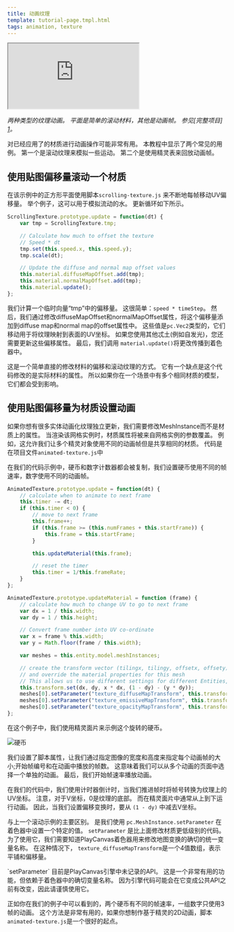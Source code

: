 ```yaml
---
title: 动画纹理
template: tutorial-page.tmpl.html
tags: animation, texture
---
```


<iframe src="http://playcanv.as/p/qFDE1q2H"></iframe>

*两种类型的纹理动画。 平面是简单的滚动材料，其他是动画帧。 参见[完整项目] [1]。*

对已经应用了的材质进行动画操作可能非常有用。 本教程中显示了两个常见的用例。 第一个是滚动纹理来模拟一些运动。 第二个是使用精灵表来回放动画帧。

## 使用贴图偏移量滚动一个材质

在该示例中的正方形平面使用脚本`scrolling-texture.js` 来不断地每帧移动UV偏移量。 举个例子，这可以用于模拟流动的水。 更新循环如下所示。

```javascript
ScrollingTexture.prototype.update = function(dt) {
    var tmp = ScrollingTexture.tmp;

    // Calculate how much to offset the texture
    // Speed * dt
    tmp.set(this.speed.x, this.speed.y);
    tmp.scale(dt);

    // Update the diffuse and normal map offset values
    this.material.diffuseMapOffset.add(tmp);
    this.material.normalMapOffset.add(tmp);
    this.material.update();
};
```

我们计算一个临时向量“tmp”中的偏移量。 这很简单：`speed * timeStep`。 然后，我们通过修改diffuseMapOffset和normalMapOffset属性，将这个偏移量添加到diffuse map和normal map的offset属性中。 这些值是`pc.Vec2`类型的，它们移动用于将纹理映射到表面的UV坐标。 如果您使用其他忒土(例如自发光)，您还需要更新这些偏移属性。 最后，我们调用 `material.update()`将更改传播到着色器中。

这是一个简单直接的修改材料的偏移和滚动纹理的方式。 它有一个缺点是这个代码修改的是实际材料的属性。 所以如果你在一个场景中有多个相同材质的模型，它们都会受到影响。

## 使用贴图偏移量为材质设置动画

如果你想有很多实体动画化纹理独立更新，我们需要修改MeshInstance而不是材质上的属性。 当渲染该网格实例时，材质属性将被来自网格实例的参数覆盖。 例如，这允许我们让多个精灵对象使用不同的动画帧但是共享相同的材质。 代码是在项目文件`animated-texture.js`中

在我们的代码示例中，硬币和数字计数器都会被复制，我们设置硬币使用不同的帧速率，数字使用不同的动画帧。

```javascript
AnimatedTexture.prototype.update = function(dt) {
    // calculate when to animate to next frame
    this.timer -= dt;
    if (this.timer < 0) {
        // move to next frame
        this.frame++;
        if (this.frame >= (this.numFrames + this.startFrame)) {
            this.frame = this.startFrame;
        }

        this.updateMaterial(this.frame);

        // reset the timer
        this.timer = 1/this.frameRate;
    }
};

AnimatedTexture.prototype.updateMaterial = function (frame) {
    // calculate how much to change UV to go to next frame
    var dx = 1 / this.width;
    var dy = 1 / this.height;

    // Convert frame number into UV co-ordinate
    var x = frame % this.width;
    var y = Math.floor(frame / this.width);

    var meshes = this.entity.model.meshInstances;

    // create the transform vector (tilingx, tilingy, offsetx, offsety)
    // and override the material properties for this mesh
    // This allows us to use different settings for different Entities, but share the same material
    this.transform.set(dx, dy, x * dx, (1 - dy) - (y * dy));
    meshes[0].setParameter("texture_diffuseMapTransform", this.transform.data);
    meshes[0].setParameter("texture_emissiveMapTransform", this.transform.data);
    meshes[0].setParameter("texture_opacityMapTransform", this.transform.data);
};
```

在这个例子中，我们使用精灵面片来示例这个旋转的硬币。

![硬币][2]

我们设置了脚本属性，让我们通过指定图像的宽度和高度来指定每个动画帧的大小;开始帧编号和在动画中播放的帧数。 这意味着我们可以从多个动画的页面中选择一个单独的动画。 最后，我们开始帧速率播放动画。

在我们的代码中，我们使用计时器倒计时，当我们推进帧时将帧号转换为纹理上的UV坐标。 注意，对于V坐标，0是纹理的底部。 而在精灵面片中通常从上到下运行动画。 因此，当我们设置偏移变换时，要从 `(1 - dy)` 中减去V坐标。

与上一个滚动示例的主要区别。 是我们使用 `pc.MeshInstance.setParameter` 在着色器中设置一个特定的值。 `setParameter` 是比上面修改材质更低级别的代码。 为了使用它，我们需要知道PlayCanvas着色器用来修改地图变换的确切的统一变量名称。 在这种情况下， `texture_diffuseMapTransform`是一个4值数组，表示平铺和偏移量。

<div class="alert-info">
`setParameter` 目前是PlayCanvas引擎中未记录的API。 这是一个非常有用的功能，但依赖于着色器中的确切变量名称。 因为引擎代码可能会在它变成公共API之前有改变，因此请谨慎使用它。
</div>

正如你在我们的例子中可以看到的，两个硬币有不同的帧速率，一组数字只使用3帧的动画。 这个方法是非常有用的，如果你想制作基于精灵的2D动画，脚本`animated-texture.js`是一个很好的起点。

[1]: https://playcanvas.com/project/405882
[2]: /images/tutorials/intermediate/animated-textures/coin-rotate.png

